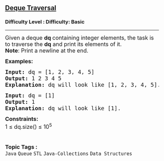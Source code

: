 <h2><a href="https://www.geeksforgeeks.org/problems/dequeue-traversal/1?page=1&category=Queue&sortBy=difficulty">Deque Traversal</a></h2><h3>Difficulty Level : Difficulty: Basic</h3><hr><div class="problems_problem_content__Xm_eO"><p><span style="font-size: 18px;">Given a deque <strong>dq </strong>containing integer elements, the task is to traverse the <strong>dq</strong> and print its elements of it.&nbsp;<br></span><span style="font-size: 18px;"><strong>Note</strong>: Print a newline at the end.</span></p>
<p><span style="font-size: 18px;"><strong>Examples:</strong></span></p>
<pre><span style="font-size: 18px;"><strong>Input:</strong> dq = [1, 2, 3, 4, 5]
<strong>Output:</strong> 1 2 3 4 5
<strong>Explanation:</strong> dq will look like [1, 2, 3, 4, 5].</span></pre>
<pre><span style="font-size: 18px;"><strong>Input: </strong>dq = [1]
<strong>Output:</strong> 1
<strong>Explanation:</strong> dq will look like [1].</span></pre>
<p><span style="font-size: 18px;"><strong>Constraints:</strong><br>1 ≤ dq.size() ≤ 10<sup>5</sup></span></p></div><br><p><span style=font-size:18px><strong>Topic Tags : </strong><br><code>Java</code>&nbsp;<code>Queue</code>&nbsp;<code>STL</code>&nbsp;<code>Java-Collections</code>&nbsp;<code>Data Structures</code>&nbsp;